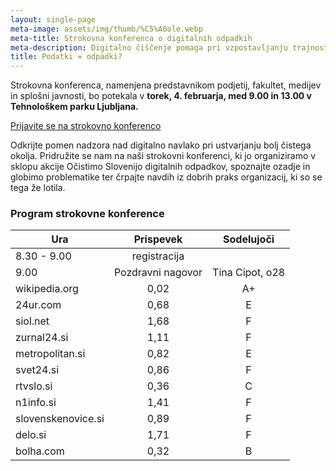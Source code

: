 ```yaml
---
layout: single-page
meta-image: assets/img/thumb/%C5%A0ole.webp
meta-title: Strokovna konferenca o digitalnih odpadkih
meta-description: Digitalno čiščenje pomaga pri vzpostavljanju trajnostnih digitalnih navad, zmanjšuje emisije in stroške shranjevanja ter podaljšuje življenjsko dobo naprav.
title: Podatki = odpadki?
---
```

Strokovna konferenca, namenjena predstavnikom podjetij, fakultet, medijev in splošni javnosti, bo potekala v **torek, 4. februarja, med 9.00 in 13.00 v Tehnološkem parku Ljubljana.**

<div class="btnpad">
<a class="button" href="https://docs.google.com/forms/d/1xJwZeN-cQ3w48IuZ-ql0Znc1J3enJJf1BdAy9Awi2fE/edit">Prijavite se na strokovno konferenco</a>
</div>

Odkrijte pomen nadzora nad digitalno navlako pri ustvarjanju bolj čistega okolja. Pridružite se nam na naši strokovni konferenci, ki jo organiziramo v sklopu akcije Očistimo Slovenijo digitalnih odpadkov, spoznajte ozadje in globimo problematike ter črpajte navdih iz dobrih praks organizacij, ki so se tega že lotila. 

### Program strokovne konference
| Ura        | Prispevek | Sodelujoči |
| ------------ | :---: | :----: | 
| 8.30 - 9.00  | registracija |   
| 9.00   | Pozdravni nagovor | Tina Cipot, o28
| wikipedia.org | 0,02 | A+ | **bolje kot 98 % strani**
| 24ur.com     | 0,68 | E | slabše od 63 % strani
| siol.net     | 1,68 | F | slabše od 86 % strani
| zurnal24.si  | 1,11 | F | slabše od 78 % strani
| metropolitan.si | 0,82 | E | slabše od 69 % strani
| svet24.si    | 0,86 | F | slabše od 71 % strani
| rtvslo.si    | 0,36 | C | **bolje kot 62 % strani**
| n1info.si    | 1,41 | F | slabše od 83 % strani
| slovenskenovice.si | 0,89 | F | slabše od 72 % strani
| delo.si      | 1,71 | F | slabše od 87 % strani
| bolha.com    | 0,32 | B | **bolje kot 65 % strani**


